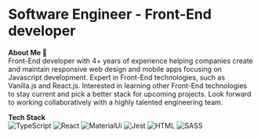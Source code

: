 

# Software Engineer - Front-End developer 

**About Me 🦔**\
Front-End developer with 4+ years of experience helping companies create and maintain responsive web design and mobile apps focusing on Javascript development. Expert in Front-End technologies, such as Vanilla.js and React.js. Interested in learning other Front-End technologies to stay current and pick a better stack for upcoming projects. Look forward to working collaboratively with a highly talented engineering team.

**Tech Stack**\
![TypeScript](https://img.shields.io/badge/TypeScript-007ACC?style=for-the-badge&logo=typescript&logoColor=white
) ![React](https://img.shields.io/badge/React-20232A?style=for-the-badge&logo=react&logoColor=61DAFB
) ![MaterialUi](https://img.shields.io/badge/Material%20UI-007FFF?style=for-the-badge&logo=mui&logoColor=white
) ![Jest](https://img.shields.io/badge/Jest-C21325?style=for-the-badge&logo=jest&logoColor=white
) ![HTML](https://img.shields.io/badge/HTML5-E34F26?style=for-the-badge&logo=html5&logoColor=white
) ![SASS](https://img.shields.io/badge/Sass-CC6699?style=for-the-badge&logo=sass&logoColor=white
) 



<!---
alas1n/alas1n is a ✨ special ✨ repository because its `README.md` (this file) appears on your GitHub profile.
You can click the Preview link to take a look at your changes.
--->

